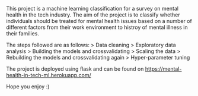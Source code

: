 This project is a machine learning classification for a survey on mental health in the tech industry.
The aim of the project is to classify whether individuals should be treated for mental health issues
based on a number of different factors from their work environment to histroy of mental illness in their
families.

The steps followed are as follows:
    > Data cleaning
    > Exploratory data analysis
    > Building the models and crossvalidating
    > Scaling the data
    > Rebuilding the models and crossvalidating again
    > Hyper-parameter tuning

The project is deployed using flask and can be found on https://mental-health-in-tech-ml.herokuapp.com/

Hope you enjoy :)